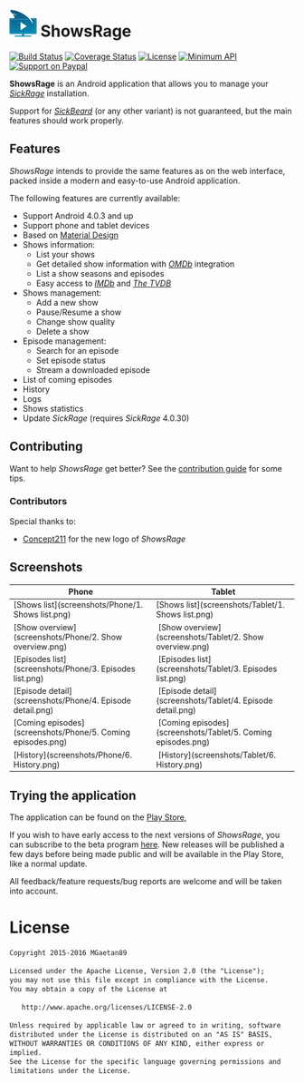 # ![ShowsRage](app/src/main/res/mipmap-mdpi/ic_launcher.png) ShowsRage

[![Build Status](https://travis-ci.org/MGaetan89/ShowsRage.svg?branch=master)](https://travis-ci.org/MGaetan89/ShowsRage) [![Coverage Status](https://coveralls.io/repos/MGaetan89/ShowsRage/badge.svg?branch=master&service=github)](https://coveralls.io/github/MGaetan89/ShowsRage?branch=master) [![License](https://img.shields.io/badge/license-Apache%202-blue.svg)](https://raw.githubusercontent.com/MGaetan89/Kolumbus/master/LICENSE) [![Minimum API](https://img.shields.io/badge/API-15%2B-green.svg)](https://android-arsenal.com/api?level=15) [![Support on Paypal](https://img.shields.io/badge/paypal-donate-yellow.svg)](https://www.paypal.me/MGaetan89)

**ShowsRage** is an Android application that allows you to manage your *[SickRage](https://www.sickrage.tv/)* installation.

Support for *[SickBeard](http://www.sickbeard.com/)* (or any other variant) is not guaranteed, but the main features should work properly.

## Features

*ShowsRage* intends to provide the same features as on the web interface, packed inside a modern and easy-to-use Android application.

The following features are currently available:

- Support Android 4.0.3 and up
- Support phone and tablet devices
- Based on [Material Design](http://www.google.com/design/)
- Shows information:
    - List your shows
    - Get detailed show information with *[OMDb](http://www.omdbapi.com/)* integration
    - List a show seasons and episodes
    - Easy access to *[IMDb](http://www.imdb.com/)* and *[The TVDB](http://thetvdb.com/)*
- Shows management:
    - Add a new show
    - Pause/Resume a show
    - Change show quality
    - Delete a show
- Episode management:
    - Search for an episode
    - Set episode status
    - Stream a downloaded episode
- List of coming episodes
- History
- Logs
- Shows statistics
- Update *SickRage* (requires *SickRage* 4.0.30)

## Contributing

Want to help *ShowsRage* get better? See the [contribution guide](https://github.com/MGaetan89/ShowsRage/blob/master/.github/CONTRIBUTING.md) for some tips.

### Contributors

Special thanks to:

- [Concept211](https://github.com/Concept211) for the new logo of *ShowsRage*

## Screenshots

Phone | Tablet
-----|-----
[Shows list](screenshots/Phone/1. Shows list.png) | [Shows list](screenshots/Tablet/1. Shows list.png)
[Show overview](screenshots/Phone/2. Show overview.png) | [Show overview](screenshots/Tablet/2. Show overview.png)
[Episodes list](screenshots/Phone/3. Episodes list.png) | [Episodes list](screenshots/Tablet/3. Episodes list.png)
[Episode detail](screenshots/Phone/4. Episode detail.png) | [Episode detail](screenshots/Tablet/4. Episode detail.png)
[Coming episodes](screenshots/Phone/5. Coming episodes.png) | [Coming episodes](screenshots/Tablet/5. Coming episodes.png)
[History](screenshots/Phone/6. History.png) | [History](screenshots/Tablet/6. History.png)

## Trying the application

The application can be found on the [Play Store](https://play.google.com/store/apps/details?id=com.mgaetan89.showsrage),

If you wish to have early access to the next versions of *ShowsRage*, you can subscribe to the beta program [here](https://play.google.com/apps/testing/com.mgaetan89.showsrage). New releases will be published a few days before being made public and will be available in the Play Store, like a normal update.

All feedback/feature requests/bug reports are welcome and will be taken into account.

# License

```
Copyright 2015-2016 MGaetan89

Licensed under the Apache License, Version 2.0 (the "License");
you may not use this file except in compliance with the License.
You may obtain a copy of the License at

   http://www.apache.org/licenses/LICENSE-2.0

Unless required by applicable law or agreed to in writing, software
distributed under the License is distributed on an "AS IS" BASIS,
WITHOUT WARRANTIES OR CONDITIONS OF ANY KIND, either express or implied.
See the License for the specific language governing permissions and
limitations under the License.
```
